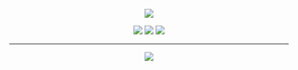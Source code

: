 <p align="center">
  <img src="https://media.giphy.com/media/WKdWA04KRn58A/giphy.gif">
</p>

<p align="center">
  <a href="https://twitter.com/kimocoder"><img src="https://img.shields.io/twitter/follow/kimocoder?color=0ff00&label=%40byt3bl33d3r&logo=twitter&logoColor=00ff00&style=for-the-badge"></a>
  <a href="https://github.com/sponsors/kimocoder"><img src="https://img.shields.io/github/sponsors/kimocoder?color=00ff00&logoColor=00ff00&logo=github&style=for-the-badge"></a>
  <a href="https://github.com/kimocoder"><img src="https://img.shields.io/github/followers/kimocoder?color=%2300ff00&logoColor=00ff00&logo=github&style=for-the-badge"></a>
</p>

---


<p align="center">
  <a href="#"><img src="https://discordapp.com/api/guilds/736724457258745996/widget.png?style=banner3"></a>
</p>
